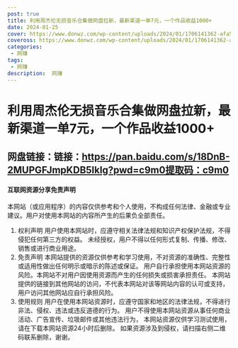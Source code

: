 ```yaml
---
post: true
title: 利用周杰伦无损音乐合集做网盘拉新，最新渠道一单7元，一个作品收益1000+
date: 2024-01-25
cover: https://www.donwz.com/wp-content/uploads/2024/01/1706141362-afa591de0cf48e8.jpg
coveross: https://www.donwz.com/wp-content/uploads/2024/01/1706141362-afa591de0cf48e8.jpg
categories:
 - 网赚
tags:
 - 网赚
description:  网赚
---
```

# 利用周杰伦无损音乐合集做网盘拉新，最新渠道一单7元，一个作品收益1000+

## 网盘链接：链接：https://pan.baidu.com/s/18DnB-2MUPGFJmpKDB5IkIg?pwd=c9m0提取码：c9m0


#### 互联网资源分享免责声明
本网站（或应用程序）的内容仅供参考和个人使用，不构成任何法律、金融或专业建议。用户对使用本网站的内容所产生的后果负全部责任。
1. 权利声明
用户使用本网站时，应遵守相关法律法规和知识产权保护法规，不得侵犯任何第三方的权益。
未经授权，用户不得以任何形式复制、传播、修改、销售或进行商业用途。
2. 免责声明
本网站提供的资源仅供参考和学习使用，不对资源的准确性、完整性或适用性做出任何明示或暗示的陈述或保证。
用户自行承担使用本网站资源的风险。本网站不对用户因使用资源而产生的任何损失或损害承担责任。
本网站提供的链接到其他网站的访问，不代表本网站对该等网站内容的认可或支持，用户访问其他网站应自行承担风险。
3. 使用规则
用户在使用本网站资源时，应遵守国家和地区的法律法规，不得进行非法、侵权、违法或违反道德的行为。
用户不得使用本网站资源从事任何商业活动、广告宣传、垃圾邮件或其他违法行为，
本网站资源仅供学习测试使用，请在下载本网站资源24小时后删除。
如果资源涉及到侵权，请扫描右侧二维码联系删除，谢谢。
